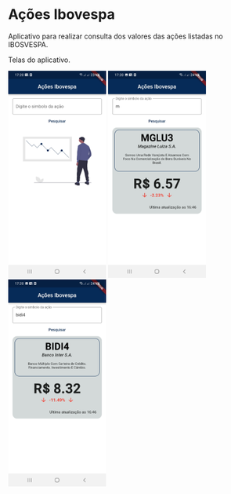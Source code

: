 # Ações Ibovespa

Aplicativo para realizar consulta dos valores das ações listadas no IBOSVESPA.

Telas do aplicativo.

<img src="screenshots/firstScreen.jpg" alt="Imagem da tela inicial" width="200"> <img src="screenshots/stock2Information.jpg" alt="Imagem mostrando a pesquisa do simbolo MGLU3, retornando informações sobre a ação da Magazine Luiza" width="200"> <img src="screenshots/stockInformation.jpg" alt="Imagem mostrando a pesquisa do simbolo BIDI4, retornando informações sobre a ação do Banco Inter" width="200">
